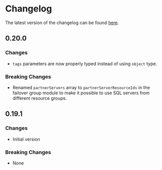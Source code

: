 # Changelog

The latest version of the changelog can be found [here](https://github.com/Azure/bicep-registry-modules/blob/main/avm/res/sql/server/CHANGELOG.md).

## 0.20.0

### Changes

- `tags` parameters are now properly typed instead of using `object` type.

### Breaking Changes

- Renamed `partnerServers` array to `partnerServerResourceIds` in the failover group module to make it possible to use SQL servers from different resource groups.

## 0.19.1

### Changes

- Initial version

### Breaking Changes

- None
